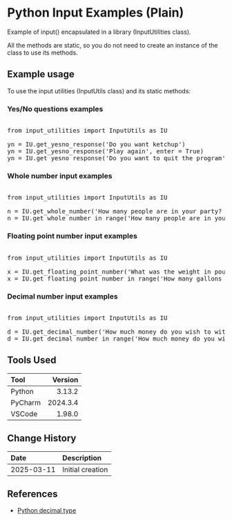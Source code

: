 # Python Input Examples (Plain)
Example of input() encapsulated in a library (InputUtilities class).

All the methods are static, so you do not need to create an instance of the class to use its methods.

## Example usage
To use the input utilities (InputUtils class) and its static methods:
### Yes/No questions examples
<pre> 
from input_utilities import InputUtils as IU

yn = IU.get_yesno_response('Do you want ketchup')
yn = IU.get_yesno_response('Play again', enter = True)
yn = IU.get_yesno_response('Do you want to quit the program', enter = False)
</pre>

### Whole number input examples

<pre> 
from input_utilities import InputUtils as IU

n = IU.get_whole_number('How many people are in your party? ')
n = IU.get_whole_number_in_range('How many people are in your party? ', 1, 7)
</pre>

### Floating point number input examples

<pre> 
from input_utilities import InputUtils as IU

x = IU.get_floating_point_number('What was the weight in pounds? ')
x = IU.get_floating_point_number_in_range('How many gallons do you wish to purchase? ', 0.5, 22.5)
</pre>

### Decimal number input examples

<pre> 
from input_utilities import InputUtils as IU

d = IU.get_decimal_number('How much money do you wish to withdraw? ')
d = IU.get_decimal_number_in_range('How much money do you wish to withdraw? ', 5, 600)
</pre>

## Tools Used

| Tool     |  Version |
|:---------|---------:|
| Python   |   3.13.2 |
| PyCharm  | 2024.3.4 |
| VSCode   |   1.98.0 |

## Change History

| Date       | Description      |
|:-----------|:-----------------|
| 2025-03-11 | Initial creation |

## References

* [Python decimal type](https://docs.python.org/3/library/decimal.html)